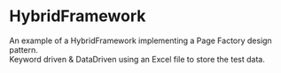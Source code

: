 # HybridFramework
An example of a HybridFramework implementing a Page Factory design pattern. <br />
Keyword driven & DataDriven using an Excel file to store the test data. <br />
